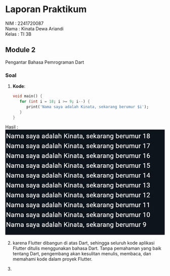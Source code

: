 # Laporan Praktikum

NIM : 2241720087 <br>
Nama : Kinata Dewa Ariandi <br>
Kelas : TI 3B

## Module 2

Pengantar Bahasa Pemrograman Dart

### Soal

1. **Kode**:
   ```dart
   void main() {
      for (int i = 18; i >= 9; i--) {
         print('Nama saya adalah Kinata, sekarang berumur $i');
      }
   }
   ```

Hasil :
<img src = "ss/1.png">

2. karena Flutter dibangun di atas Dart, sehingga seluruh kode aplikasi Flutter ditulis menggunakan bahasa Dart. Tanpa pemahaman yang baik tentang Dart, pengembang akan kesulitan menulis, membaca, dan memahami kode dalam proyek Flutter.

3.
